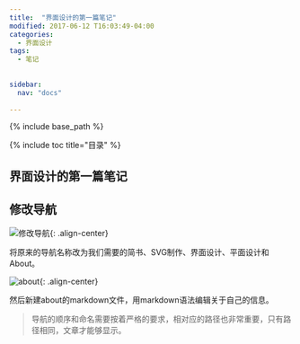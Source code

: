 ```yaml
---
title:  "界面设计的第一篇笔记"
modified: 2017-06-12 T16:03:49-04:00
categories: 
  - 界面设计
tags:
  - 笔记
  
  
sidebar:
  nav: "docs"
  
---
```


{% include base_path %}

{% include toc title="目录" %}


## 界面设计的第一篇笔记

## 修改导航 

![修改导航](https://gitee.com/lishanshan33/minimal-mistakes/raw/master/images/修改导航.PNG){: .align-center}

将原来的导航名称改为我们需要的简书、SVG制作、界面设计、平面设计和About。

![about](https://gitee.com/lishanshan33/minimal-mistakes/raw/master/images/about.PNG){: .align-center}

然后新建about的markdown文件，用markdown语法编辑关于自己的信息。

> 导航的顺序和命名需要按着严格的要求，相对应的路径也非常重要，只有路径相同，文章才能够显示。

